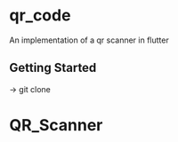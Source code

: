 # qr_code

An implementation of a qr scanner in flutter
## Getting Started

-> git clone
# QR_Scanner
